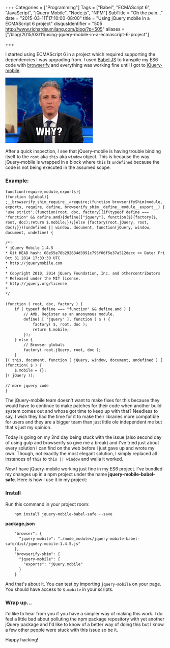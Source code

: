 +++
Categories = ["Programming"]
Tags = ["Babel", "ECMAScript 6", "JavaScript", "jQuery Mobile", "Node.js", "NPM"]
SubTitle = "Oh the pain..."
date = "2015-03-11T17:10:00-08:00"
title = "Using jQuery mobile in a ECMAScript 6 project"
disqusIdentifier = "505 http://www.richardsumilang.com/blog/?p=505"
aliases = ["/blog/2015/03/11/using-jquery-mobile-in-a-ecmascript-6-project"]

+++

[1]: https://babeljs.io/ "Babel JS"
[2]: http://browserify.org/ "Browserify"
[3]: http://jquerymobile.com/ "jQuery Mobile"

I started using ECMAScript 6 in a project which required supporting the
dependencies I was upgrading from. I used [Babel JS][1] to transpile my ES6 code
with [browserify][2] and everything was working fine until I got to
[jQuery-mobile][3].

<img src="/images/reactions/why/jon-stewart.gif" class="center" />

<!--more-->

After a quick inspection, I see that jQuery-mobile is having trouble binding
itself to the `root` aka `this` aka `window` object. This is because the way
jQuery-mobile is wrapped in a block where `this` is `undefined` because the
code is not being executed in the assumed scope.

### Example:

<pre><code class="language-javascript">function(require,module,exports){
(function (global){
;__browserify_shim_require__=require;(function browserifyShim(module, exports, require, define, browserify_shim__define__module__export__) {
"use strict";(function(root, doc, factory){if(typeof define === "function" &amp;&amp; define.amd){define(["jquery"], function($){factory($, root, doc);return $.mobile;});}else {factory(root.jQuery, root, doc);}})(undefined || window, document, function(jQuery, window, document, undefine) {

/*!
* jQuery Mobile 1.4.5
* Git HEAD hash: 68e55e78b292634d3991c795f06f5e37a512decc <> Date: Fri Oct 31 2014 17:33:30 UTC
* http://jquerymobile.com
*
* Copyright 2010, 2014 jQuery Foundation, Inc. and othercontributors
* Released under the MIT license.
* http://jquery.org/license
*
*/

(function ( root, doc, factory ) {
	if ( typeof define === "function" &amp;&amp; define.amd ) {
		// AMD. Register as an anonymous module.
		define( [ "jquery" ], function ( $ ) {
			factory( $, root, doc );
			return $.mobile;
		});
	} else {
		// Browser globals
		factory( root.jQuery, root, doc );
	}
}( this, document, function ( jQuery, window, document, undefined ) {
(function( $ ) {
	$.mobile = {};
}( jQuery ));

// more jquery code
}</code></pre>

The jQuery-mobile team doesn't want to make fixes for this because they would
have to continue to make patches for their code when another build system comes
out and whose got time to keep up with that? Needless to say, I wish they had
the time for it to make their libraries more compatible for users and they are a
bigger team than just little ole independent me but that's just my opinion.

Today is going on my 2nd day being stuck with the issue (also second day of
using gulp and browserify so give me a break) and I've tried just about every
solution I can find on the web before I just gave up and wrote my own. Though,
not exactly the most elegant solution, I simply replaced all instances of `this`
to `this || window` and walla it worked.

Now I have jQuery-mobile working just fine in my ES6 project. I've bundled my
changes up in a npm project under the name **jquery-mobile-babel-safe**. Here is
how I use it in my project:

### Install

Run this command in your project room:

		npm install jquery-mobile-babel-safe --save

**package.json**

<pre><code class="language-javascript">    "browser": {
      "jquery-mobile": "./node_modules/jquery-mobile-babel-safe/dist/jquery.mobile-1.4.5.js"
    },
    "browserify-shim": {
      "jquery-mobile": {
        "exports": "jQuery.mobile"
      }
    }</code></pre>

And that's about it. You can test by importing `jquery-mobile` on your page. You
should have access to `$.mobile` in your scripts.

### Wrap up...

I'd like to hear from you if you have a simpler way of making this work. I do
feel a little bad about polluting the npm package repository with yet another
jQuery package and I'd like to know of a better way of doing this but I know a
few other people were stuck with this issue so be it.

Happy hacking!
